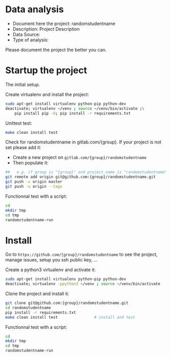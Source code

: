 # Data analysis
- Document here the project: randomstudentname
- Description: Project Description
- Data Source:
- Type of analysis:

Please document the project the better you can.

# Startup the project

The initial setup.

Create virtualenv and install the project:
```bash
sudo apt-get install virtualenv python-pip python-dev
deactivate; virtualenv ~/venv ; source ~/venv/bin/activate ;\
    pip install pip -U; pip install -r requirements.txt
```

Unittest test:
```bash
make clean install test
```

Check for randomstudentname in gitlab.com/{group}.
If your project is not set please add it:

- Create a new project on `gitlab.com/{group}/randomstudentname`
- Then populate it:

```bash
##   e.g. if group is "{group}" and project_name is "randomstudentname"
git remote add origin git@github.com:{group}/randomstudentname.git
git push -u origin master
git push -u origin --tags
```

Functionnal test with a script:

```bash
cd
mkdir tmp
cd tmp
randomstudentname-run
```

# Install

Go to `https://github.com/{group}/randomstudentname` to see the project, manage issues,
setup you ssh public key, ...

Create a python3 virtualenv and activate it:

```bash
sudo apt-get install virtualenv python-pip python-dev
deactivate; virtualenv -ppython3 ~/venv ; source ~/venv/bin/activate
```

Clone the project and install it:

```bash
git clone git@github.com:{group}/randomstudentname.git
cd randomstudentname
pip install -r requirements.txt
make clean install test                # install and test
```
Functionnal test with a script:

```bash
cd
mkdir tmp
cd tmp
randomstudentname-run
```
